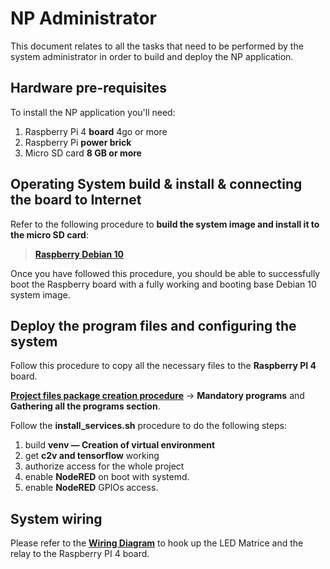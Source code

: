 # NP Administrator

This document relates to all the tasks that need to be performed by the system administrator in order to build and deploy the NP application.

## Hardware pre-requisites
To install the NP application you'll need:

1. Raspberry Pi 4 **board** 4go or more
2. Raspberry Pi **power brick**
3. Micro SD card **8 GB or more**

## Operating System build & install & connecting the board to Internet
Refer to the following procedure to **build the system image and install it to the micro SD card**:

> [**Raspberry Debian 10**](https://github.com/Layapanda/Projet_NP/tree/main/doc/RaspberryDebian)

Once you have followed this procedure, you should be able to successfully boot the Raspberry board with a fully working and booting base Debian 10 system image.

## Deploy the program files and configuring the system

Follow this procedure to copy all the necessary files to the **Raspberry PI 4** board.

[**Project files package creation procedure**](../../README.md) -> **Mandatory programs** and **Gathering all the programs section**.


Follow the **install_services.sh** procedure to do the following steps:
1. build **venv — Creation of virtual environment**
2. get **c2v and tensorflow** working
3. authorize access for the whole project
4. enable **NodeRED** on boot with systemd.
5. enable **NodeRED** GPIOs access.


## System wiring

Please refer to the [**Wiring Diagram**](../Specs_and_Design/Wiring_NP.pdf) to hook up the LED Matrice and the relay to the Raspberry PI 4 board.
